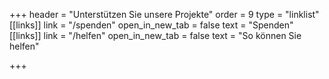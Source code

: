 +++
header = "Unterstützen Sie unsere Projekte"
order = 9
type = "linklist"
[[links]]
link = "/spenden"
open_in_new_tab = false
text = "Spenden"
[[links]]
link = "/helfen"
open_in_new_tab = false
text = "So können Sie helfen"

+++
